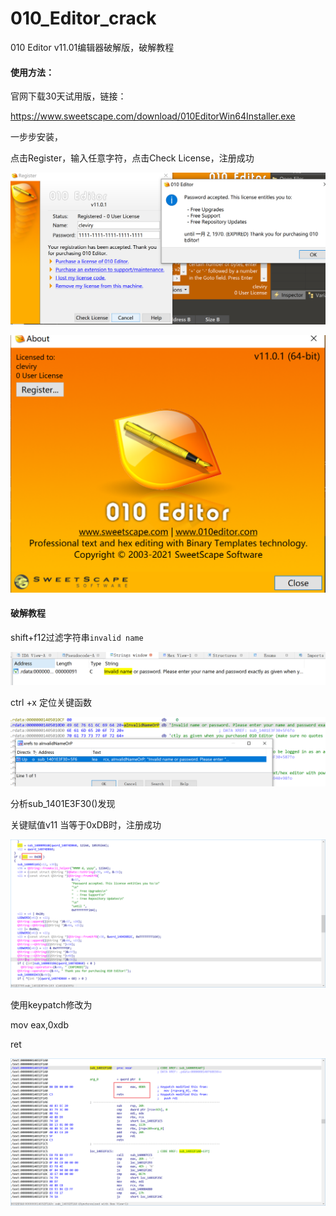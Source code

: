 # 010_Editor_crack
010 Editor v11.01编辑器破解版，破解教程

#### 使用方法：

官网下载30天试用版，链接：

https://www.sweetscape.com/download/010EditorWin64Installer.exe

一步步安装，

点击Register，输入任意字符，点击Check License，注册成功

![image-20210508104423061](image-20210508104423061.png)

![image-20210508104445279](image-20210508104445279.png)

#### 破解教程

shift+f12过滤字符串`invalid name`  

![image-20210508105413251](image-20210508105413251.png)

ctrl +x 定位关键函数

![image-20210508105447213](image-20210508105447213.png)

分析sub_1401E3F30()发现

关键赋值v11  当等于0xDB时，注册成功

![img](1618815351854-87713558-0da3-4e84-b167-9b1bc71cd143.png)

使用keypatch修改为

mov eax,0xdb

ret

![img](1618815933898-6d6544c6-8199-4e5b-81ac-57c67d3c073f.png)

